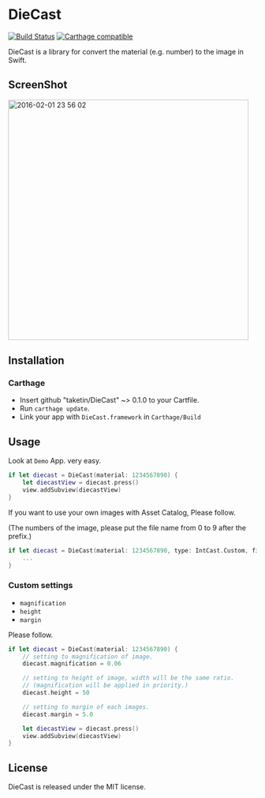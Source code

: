 # DieCast
[![Build Status](https://travis-ci.org/taketin/DieCast.svg?branch=master)](https://travis-ci.org/taketin/DieCast)
[![Carthage compatible](https://img.shields.io/badge/Carthage-compatible-4BC51D.svg?style=flat)](https://github.com/Carthage/Carthage)

DieCast is a library for convert the material (e.g. number) to the image in Swift.

## ScreenShot

<img width="487" alt="2016-02-01 23 56 02" src="https://cloud.githubusercontent.com/assets/71396/12725495/570d0b0c-c956-11e5-8aa3-778282972482.png">

## Installation

### Carthage

- Insert github "taketin/DieCast" ~> 0.1.0 to your Cartfile.
- Run `carthage update`.
- Link your app with `DieCast.framework` in `Carthage/Build`

## Usage

Look at `Demo` App. very easy.

```swift
if let diecast = DieCast(material: 1234567890) {
    let diecastView = diecast.press()
    view.addSubview(diecastView)
}
```

If you want to use your own images with Asset Catalog, Please follow.

(The numbers of the image, please put the file name from 0 to 9 after the prefix.)

```swift
if let diecast = DieCast(material: 1234567890, type: IntCast.Custom, filenamePrefix: "your_image_prefix_") {
    ...
}
```

### Custom settings

- `magnification`
- `height`
- `margin`

Please follow.

```swift
if let diecast = DieCast(material: 1234567890) {
    // setting to magnification of image.
    diecast.magnification = 0.06

    // setting to height of image, width will be the same ratio.
    // (magnification will be applied in priority.)
    diecast.height = 50

    // setting to margin of each images.
    diecast.margin = 5.0

    let diecastView = diecast.press()
    view.addSubview(diecastView)
}
```

## License

DieCast is released under the MIT license.
